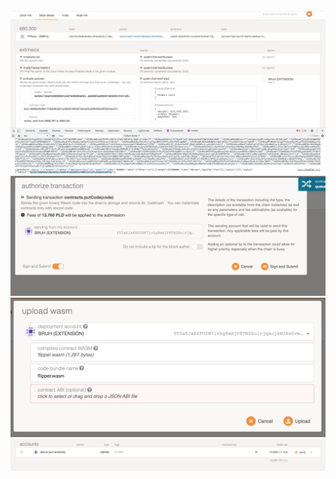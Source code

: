 <img src="https://github.com/kiok46/hack-polkadot/blob/main/tasks/Deploy_Sol_On_Plasma/inblock.png">

<img src="https://github.com/kiok46/hack-polkadot/blob/main/tasks/Deploy_Sol_On_Plasma/sign.png">

<img src="https://github.com/kiok46/hack-polkadot/blob/main/tasks/Deploy_Sol_On_Plasma/abi_not_uploading.png">

<img src="https://github.com/kiok46/hack-polkadot/blob/main/tasks/Deploy_Sol_On_Plasma/balance.png">
